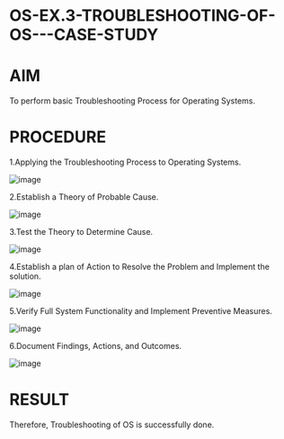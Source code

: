 # OS-EX.3-TROUBLESHOOTING-OF-OS---CASE-STUDY

# AIM

To perform basic Troubleshooting Process for Operating Systems.

# PROCEDURE

1.Applying the Troubleshooting Process to Operating Systems.

![image](https://github.com/Harsayazheni/OS-EX.3-TROUBLESHOOTING-OF-OS---CASE-STUDY/assets/118708467/6517d415-9c61-44b3-822b-4837b80e47e2)

2.Establish a Theory of Probable Cause.

![image](https://github.com/Harsayazheni/OS-EX.3-TROUBLESHOOTING-OF-OS---CASE-STUDY/assets/118708467/68140eb2-3d51-46e2-956f-bbf108740b50)

3.Test the Theory to Determine Cause.

![image](https://github.com/Harsayazheni/OS-EX.3-TROUBLESHOOTING-OF-OS---CASE-STUDY/assets/118708467/893ff3b1-d3bc-4f12-9e04-4b81cce2208b)

4.Establish a plan of Action to Resolve the Problem and Implement the solution.

![image](https://github.com/Harsayazheni/OS-EX.3-TROUBLESHOOTING-OF-OS---CASE-STUDY/assets/118708467/085d959e-5793-458c-9d23-7349c3fd509c)

5.Verify Full System Functionality and Implement Preventive Measures.

![image](https://github.com/Harsayazheni/OS-EX.3-TROUBLESHOOTING-OF-OS---CASE-STUDY/assets/118708467/9b7b158a-9ce3-478d-ac20-382635706c76)

6.Document Findings, Actions, and Outcomes.

![image](https://github.com/Harsayazheni/OS-EX.3-TROUBLESHOOTING-OF-OS---CASE-STUDY/assets/118708467/fc09134a-b49e-4a80-a1dd-a80cb444ba40)


# RESULT

Therefore, Troubleshooting of OS is successfully done.
